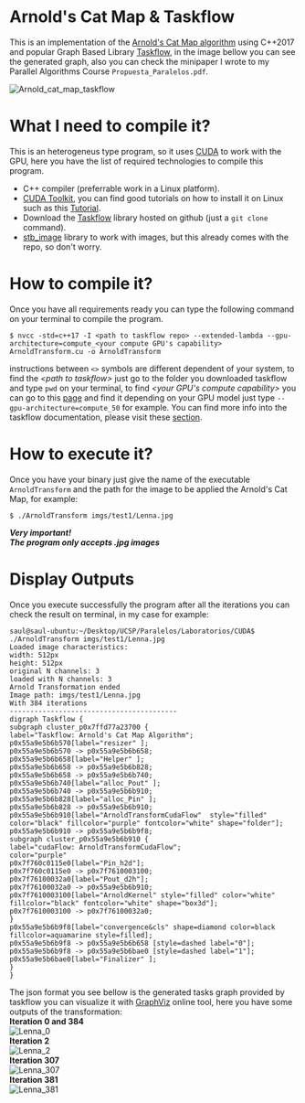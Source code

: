 # Arnold's Cat Map & Taskflow
This is an implementation of the [Arnold's Cat Map algorithm](http://fibonacci.math.uri.edu/~kulenm/diffeqaturi/victor442/index.html) using C++2017 and popular Graph Based Library [Taskflow](https://taskflow.github.io/), in the image bellow you can see the generated graph, also you can check the minipaper I wrote to my Parallel Algorithms Course `Propuesta_Paralelos.pdf`.  

![Arnold_cat_map_taskflow](/imgs/Arnold_Cat_Map_taskflow.png)

# What I need to compile it?
This is an heterogeneus type program, so it uses [CUDA](https://developer.nvidia.com/cuda-zone) to work with the GPU, here you have the list of required technologies to compile this program.

- C++ compiler (preferrable work in a Linux platform).
- [CUDA Toolkit](https://developer.nvidia.com/cuda-downloads), you can find good tutorials on how to install it on Linux such as this [Tutorial](https://youtu.be/4gcqGxBIUnc).
- Download the [Taskflow](https://github.com/taskflow/taskflow) library hosted on github (just a `git clone` command).
- [stb_image](https://github.com/nothings/stb) library to work with images, but this already comes with the repo, so don't worry.
# How to compile it?
Once you have all requirements ready you can type the following command on your terminal to compile the program.  
```
$ nvcc -std=c++17 -I <path to taskflow repo> --extended-lambda --gpu-architecture=compute_<your compute GPU's capability> ArnoldTransform.cu -o ArnoldTransform
```
instructions between `<>` symbols are different dependent of your system, to find the *\<path to taskflow\>* just go to the folder you downloaded taskflow and type `pwd` on your terminal, to find *\<your GPU's compute capability\>* you can go to this [page](https://developer.nvidia.com/cuda-gpus) and find it depending on your GPU model just type `--gpu-architecture=compute_50` for example. You can find more info into the taskflow documentation, please visit these [section](https://taskflow.github.io/taskflow/CompileTaskflowWithCUDA.html).

# How to execute it?
Once you have your binary just give the name of the executable `ArnoldTransform` and the path for the image to be applied the Arnold's Cat Map, for example:  
```
$ ./ArnoldTransform imgs/test1/Lenna.jpg
```
***Very important!***  
***The program only accepts .jpg images***

# Display Outputs
Once you execute successfully the program after all the iterations you can check the result on terminal, in my case for example:  

```
saul@saul-ubuntu:~/Desktop/UCSP/Paralelos/Laboratorios/CUDA$ ./ArnoldTransform imgs/test1/Lenna.jpg 
Loaded image characteristics:
width: 512px
height: 512px
original N channels: 3
loaded with N channels: 3
Arnold Transformation ended
Image path: imgs/test1/Lenna.jpg
With 384 iterations
-----------------------------------------
digraph Taskflow {
subgraph cluster_p0x7ffd77a23700 {
label="Taskflow: Arnold's Cat Map Algorithm";
p0x55a9e5b6b570[label="resizer" ];
p0x55a9e5b6b570 -> p0x55a9e5b6b658;
p0x55a9e5b6b658[label="Helper" ];
p0x55a9e5b6b658 -> p0x55a9e5b6b828;
p0x55a9e5b6b658 -> p0x55a9e5b6b740;
p0x55a9e5b6b740[label="alloc_Pout" ];
p0x55a9e5b6b740 -> p0x55a9e5b6b910;
p0x55a9e5b6b828[label="alloc_Pin" ];
p0x55a9e5b6b828 -> p0x55a9e5b6b910;
p0x55a9e5b6b910[label="ArnoldTransformCudaFlow"  style="filled" color="black" fillcolor="purple" fontcolor="white" shape="folder"];
p0x55a9e5b6b910 -> p0x55a9e5b6b9f8;
subgraph cluster_p0x55a9e5b6b910 {
label="cudaFlow: ArnoldTransformCudaFlow";
color="purple"
p0x7f760c0115e0[label="Pin_h2d"];
p0x7f760c0115e0 -> p0x7f7610003100;
p0x7f76100032a0[label="Pout_d2h"];
p0x7f76100032a0 -> p0x55a9e5b6b910;
p0x7f7610003100[label="ArnoldKernel" style="filled" color="white" fillcolor="black" fontcolor="white" shape="box3d"];
p0x7f7610003100 -> p0x7f76100032a0;
}
p0x55a9e5b6b9f8[label="convergence&cls" shape=diamond color=black fillcolor=aquamarine style=filled];
p0x55a9e5b6b9f8 -> p0x55a9e5b6b658 [style=dashed label="0"];
p0x55a9e5b6b9f8 -> p0x55a9e5b6bae0 [style=dashed label="1"];
p0x55a9e5b6bae0[label="Finalizer" ];
}
}
```

The json format you see bellow is the generated tasks graph provided by taskflow you can visualize it with [GraphViz](https://dreampuf.github.io/GraphvizOnline/) online tool, here you have some outputs of the transformation:  
__Iteration 0 and 384__  
![Lenna_0](/imgs/Lenna.jpg)  
__Iteration 2__  
![Lenna_2](/imgs/Lenna_arnold_iter_2.jpg)  
__Iteration 307__  
![Lenna_307](/imgs/Lenna_arnold_iter_307.jpg)  
__Iteration 381__  
![Lenna_381](/imgs/Lenna_arnold_iter_381.jpg)
